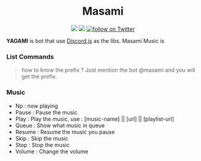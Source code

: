 <h1 align="center">Masami</h1>

<p align="center">
  <a href="https://discord.io/masamibot-official">
    <img src="https://discordapp.com/api/guilds/430945153612513281/embed.png"></a>
  <a href="https://patreon.com/masamiakizuki">
    <img src="http://ionicabizau.github.io/badges/patreon.svg"></a>
      <a href="https://twitter.com/intent/follow?screen_name=masami45_">
        <img src="https://img.shields.io/twitter/follow/masami45_.svg?style=social&logo=twitter"
            alt="follow on Twitter"></a>
</p>

**YAGAMI** is bot that use [Discord.js](https://discord.js.org/#/) as the libs. Masami Music is

### List Commands
> how to know the prefix ? Just mention the bot @masami and you will get the prefix.

### Music
<ul>
  <li>Np : now playing</li>
  <li>Pause : Pause the music</li>
  <li>Play : Play the music, use : [music-name] || [url] || [playlist-url]</li>
  <li>Queue : Show what music in queue</li>
  <li>Resume : Resume the music you pause</li>
  <li>Skip : Skip the music</li>
  <li>Stop : Stop the music</li>
  <li>Volume : Change the volume</li>
 </ul>

<br />
